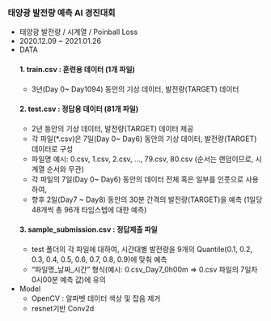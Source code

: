 ### 태양광 발전량 예측 AI 경진대회
+ 태양광 발전량 / 시계열 / Poinball Loss
+ 2020.12.09 ~ 2021.01.26
+ DATA
  #### 1. train.csv : 훈련용 데이터 (1개 파일)
    + 3년(Day 0~ Day1094) 동안의 기상 데이터, 발전량(TARGET) 데이터
  #### 2. test.csv : 정답용 데이터 (81개 파일)
    + 2년 동안의 기상 데이터, 발전량(TARGET) 데이터 제공 
    + 각 파일(*.csv)은 7일(Day 0~ Day6) 동안의 기상 데이터, 발전량(TARGET) 데이터로 구성
    + 파일명 예시: 0.csv, 1.csv, 2.csv, …, 79.csv, 80.csv (순서는 랜덤이므로, 시계열 순서와 무관)
    + 각 파일의 7일(Day 0~ Day6) 동안의 데이터 전체 혹은 일부를 인풋으로 사용하여, 
    + 향후 2일(Day7 ~ Day8) 동안의 30분 간격의 발전량(TARGET)을 예측 (1일당 48개씩 총 96개 타임스텝에 대한 예측)
  #### 3. sample_submission.csv : 정답제출 파일
    + test 폴더의 각 파일에 대하여, 시간대별 발전량을 9개의 Quantile(0.1, 0.2, 0.3, 0.4, 0.5, 0.6, 0.7, 0.8, 0.9)에 맞춰 예측
    + “파일명_날짜_시간” 형식(예시: 0.csv_Day7_0h00m ⇒ 0.csv 파일의 7일차 0시00분 예측 값)에 유의
+ Model
  + OpenCV : 알파벳 데이터 색상 및 잡음 제거
  + resnet기반 Conv2d 
